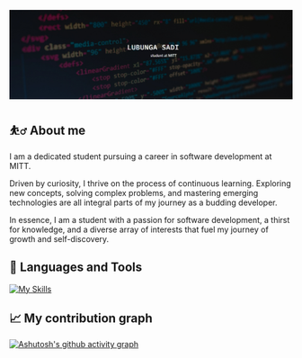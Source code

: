 

![Header](./assets/images/background.png)

## :basketball_man: About me

I am a dedicated student pursuing a career in software development at MITT.

Driven by curiosity, I thrive on the process of continuous learning. Exploring new concepts, solving complex problems, and mastering emerging technologies are all integral parts of my journey as a budding developer.

In essence, I am a student with a passion for software development, a thirst for knowledge, and a diverse array of interests that fuel my journey of growth and self-discovery.

## :wrench: Languages and Tools

[![My Skills](https://skillicons.dev/icons?i=js,html,css,git)](https://skillicons.dev)

## :chart_with_upwards_trend: My contribution graph

[![Ashutosh's github activity graph](https://github-readme-activity-graph.vercel.app/graph?Lubunga-Sadi=Ashutosh00710&theme=dracula)](https://github.com/ashutosh00710/github-readme-activity-graph)



